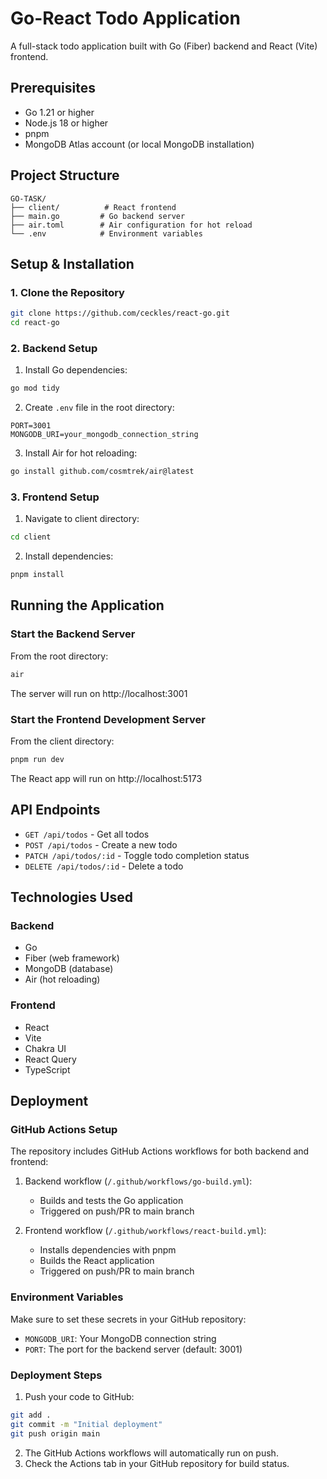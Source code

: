 # Go-React Todo Application

A full-stack todo application built with Go (Fiber) backend and React (Vite) frontend.

## Prerequisites

- Go 1.21 or higher
- Node.js 18 or higher
- pnpm
- MongoDB Atlas account (or local MongoDB installation)

## Project Structure

```
GO-TASK/
├── client/          # React frontend
├── main.go         # Go backend server
├── air.toml        # Air configuration for hot reload
└── .env            # Environment variables
```

## Setup & Installation

### 1. Clone the Repository
```bash
git clone https://github.com/ceckles/react-go.git
cd react-go
```

### 2. Backend Setup

1. Install Go dependencies:
```bash
go mod tidy
```

2. Create `.env` file in the root directory:
```env
PORT=3001
MONGODB_URI=your_mongodb_connection_string
```

3. Install Air for hot reloading:
```bash
go install github.com/cosmtrek/air@latest
```

### 3. Frontend Setup

1. Navigate to client directory:
```bash
cd client
```

2. Install dependencies:
```bash
pnpm install
```

## Running the Application

### Start the Backend Server

From the root directory:
```bash
air
```
The server will run on http://localhost:3001

### Start the Frontend Development Server

From the client directory:
```bash
pnpm run dev
```
The React app will run on http://localhost:5173

## API Endpoints

- `GET /api/todos` - Get all todos
- `POST /api/todos` - Create a new todo
- `PATCH /api/todos/:id` - Toggle todo completion status
- `DELETE /api/todos/:id` - Delete a todo

## Technologies Used

### Backend
- Go
- Fiber (web framework)
- MongoDB (database)
- Air (hot reloading)

### Frontend
- React
- Vite
- Chakra UI
- React Query
- TypeScript

## Deployment

### GitHub Actions Setup

The repository includes GitHub Actions workflows for both backend and frontend:

1. Backend workflow (`/.github/workflows/go-build.yml`):
   - Builds and tests the Go application
   - Triggered on push/PR to main branch

2. Frontend workflow (`/.github/workflows/react-build.yml`):
   - Installs dependencies with pnpm
   - Builds the React application
   - Triggered on push/PR to main branch

### Environment Variables

Make sure to set these secrets in your GitHub repository:
- `MONGODB_URI`: Your MongoDB connection string
- `PORT`: The port for the backend server (default: 3001)

### Deployment Steps

1. Push your code to GitHub:
```bash
git add .
git commit -m "Initial deployment"
git push origin main
```

2. The GitHub Actions workflows will automatically run on push.
3. Check the Actions tab in your GitHub repository for build status.